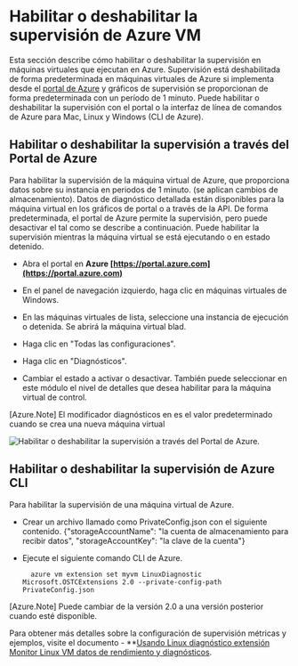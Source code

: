 <properties
   pageTitle="Habilitar o deshabilitar la supervisión de Azure VM"
   description="Describe cómo habilitar o deshabilitar la supervisión de Azure VM"
   services="virtual-machines-linux"
   documentationCenter="virtual-machines"
   authors="kmouss"
   manager="timlt"
   editor=""/>

<tags
   ms.service="virtual-machines-linux"
   ms.devlang="NA"
   ms.topic="article"
   ms.tgt_pltfrm="vm-linux"
   ms.workload="infrastructure"
   ms.date="02/08/2016"
   ms.author="kmouss"/>
   
# <a name="enable-or-disable-azure-vm-monitoring"></a>Habilitar o deshabilitar la supervisión de Azure VM

Esta sección describe cómo habilitar o deshabilitar la supervisión en máquinas virtuales que ejecutan en Azure. Supervisión está deshabilitada de forma predeterminada en máquinas virtuales de Azure si implementa desde el [portal de Azure](https://portal.azure.com) y gráficos de supervisión se proporcionan de forma predeterminada con un período de 1 minuto. Puede habilitar o deshabilitar la supervisión con el portal o la interfaz de línea de comandos de Azure para Mac, Linux y Windows (CLI de Azure). 

## <a name="enable--disable-monitoring-through-the-azure-portal"></a>Habilitar o deshabilitar la supervisión a través del Portal de Azure
 
Para habilitar la supervisión de la máquina virtual de Azure, que proporciona datos sobre su instancia en periodos de 1 minuto. (se aplican cambios de almacenamiento). Datos de diagnóstico detallada están disponibles para la máquina virtual en los gráficos de portal o a través de la API. De forma predeterminada, el portal de Azure permite la supervisión, pero puede desactivar el tal como se describe a continuación. Puede habilitar la supervisión mientras la máquina virtual se está ejecutando o en estado detenido.

- Abra el portal en **Azure [https://portal.azure.com](https://portal.azure.com)**

- En el panel de navegación izquierdo, haga clic en máquinas virtuales de Windows.

- En las máquinas virtuales de lista, seleccione una instancia de ejecución o detenida. Se abrirá la máquina virtual blad.

- Haga clic en "Todas las configuraciones".

- Haga clic en "Diagnósticos".

- Cambiar el estado a activar o desactivar. También puede seleccionar en este módulo el nivel de detalles que desea habilitar para la máquina virtual de control.

[Azure.Note] El modificador diagnósticos en es el valor predeterminado cuando se crea una nueva máquina virtual

![Habilitar o deshabilitar la supervisión a través del Portal de Azure.][1]


## <a name="enable--disable-monitoring-with-azure-cli"></a>Habilitar o deshabilitar la supervisión de Azure CLI
 
Para habilitar la supervisión de una máquina virtual de Azure.

- Crear un archivo llamado como PrivateConfig.json con el siguiente contenido.
        {"storageAccountName": "la cuenta de almacenamiento para recibir datos", "storageAccountKey": "la clave de la cuenta"}
- Ejecute el siguiente comando CLI de Azure.

        azure vm extension set myvm LinuxDiagnostic Microsoft.OSTCExtensions 2.0 --private-config-path PrivateConfig.json

[Azure.Note] Puede cambiar de la versión 2.0 a una versión posterior cuando esté disponible. 

Para obtener más detalles sobre la configuración de supervisión métricas y ejemplos, visite el documento - **[Usando Linux diagnóstico extensión Monitor Linux VM datos de rendimiento y diagnósticos](virtual-machines-linux-classic-diagnostic-extension.md).

<!--Image references-->
[1]: ./media/virtual-machines-linux-vm-monitoring/portal-enable-disable.png
 

